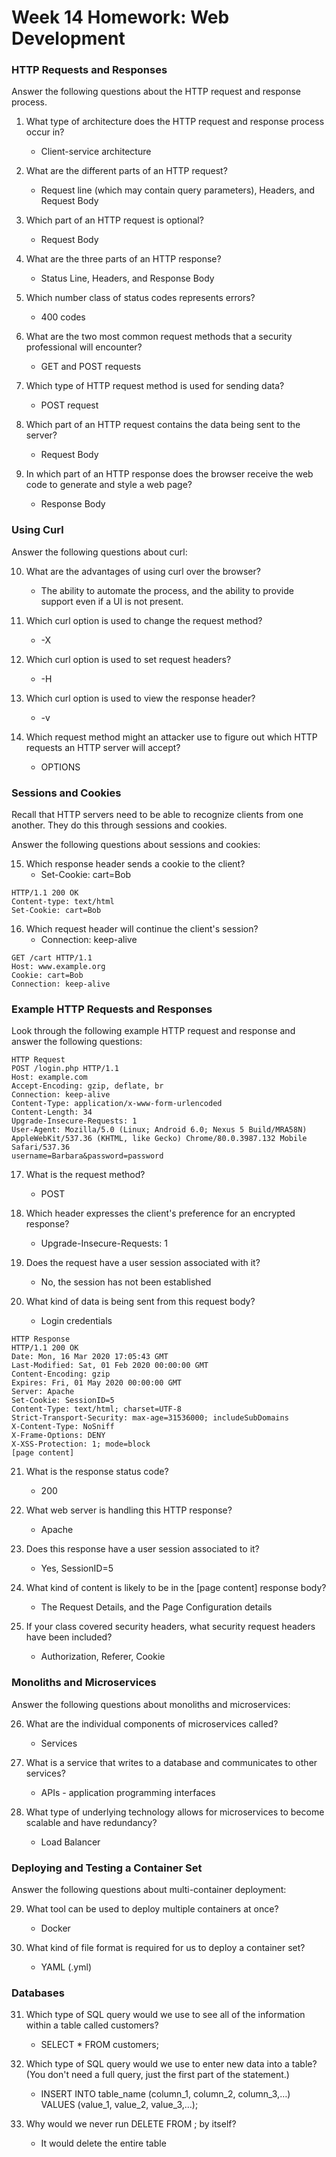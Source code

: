 # Week 14 Homework: Web Development

### HTTP Requests and Responses

Answer the following questions about the HTTP request and response process.

1. What type of architecture does the HTTP request and response process occur in?
   - Client-service architecture

2. What are the different parts of an HTTP request?
   - Request line (which may contain query parameters), Headers, and Request Body

3. Which part of an HTTP request is optional?
   - Request Body

4. What are the three parts of an HTTP response?
   - Status Line, Headers, and Response Body

5. Which number class of status codes represents errors?
   - 400 codes

6. What are the two most common request methods that a security professional will encounter?
   - GET and POST requests

7. Which type of HTTP request method is used for sending data?
   - POST request

8. Which part of an HTTP request contains the data being sent to the server?
   - Request Body

9. In which part of an HTTP response does the browser receive the web code to generate and style a web page?
   - Response Body

### Using Curl

Answer the following questions about curl:

10. What are the advantages of using curl over the browser? 
    - The ability to automate the process, and the ability to provide support even if a UI is not present.

11. Which curl option is used to change the request method? 
    - -X

12. Which curl option is used to set request headers?
    - -H

13. Which curl option is used to view the response header?
    - -v

14. Which request method might an attacker use to figure out which HTTP requests an HTTP server will accept?
    - OPTIONS

### Sessions and Cookies

Recall that HTTP servers need to be able to recognize clients from one another. They do this through sessions and cookies.

Answer the following questions about sessions and cookies:

15. Which response header sends a cookie to the client? 
    - Set-Cookie: cart=Bob
```
HTTP/1.1 200 OK
Content-type: text/html
Set-Cookie: cart=Bob
```

16. Which request header will continue the client's session?
    - Connection: keep-alive
```
GET /cart HTTP/1.1
Host: www.example.org
Cookie: cart=Bob
Connection: keep-alive
```

### Example HTTP Requests and Responses

Look through the following example HTTP request and response and answer the following questions:

```
HTTP Request
POST /login.php HTTP/1.1
Host: example.com
Accept-Encoding: gzip, deflate, br
Connection: keep-alive
Content-Type: application/x-www-form-urlencoded
Content-Length: 34
Upgrade-Insecure-Requests: 1
User-Agent: Mozilla/5.0 (Linux; Android 6.0; Nexus 5 Build/MRA58N) AppleWebKit/537.36 (KHTML, like Gecko) Chrome/80.0.3987.132 Mobile Safari/537.36
username=Barbara&password=password
```

17. What is the request method? 
    - POST

18. Which header expresses the client's preference for an encrypted response?
    - Upgrade-Insecure-Requests: 1

19. Does the request have a user session associated with it?
    - No, the session has not been established

20. What kind of data is being sent from this request body? 
    - Login credentials

```
HTTP Response
HTTP/1.1 200 OK
Date: Mon, 16 Mar 2020 17:05:43 GMT
Last-Modified: Sat, 01 Feb 2020 00:00:00 GMT
Content-Encoding: gzip
Expires: Fri, 01 May 2020 00:00:00 GMT
Server: Apache
Set-Cookie: SessionID=5
Content-Type: text/html; charset=UTF-8
Strict-Transport-Security: max-age=31536000; includeSubDomains
X-Content-Type: NoSniff
X-Frame-Options: DENY
X-XSS-Protection: 1; mode=block
[page content]
```

21. What is the response status code?
    - 200

22. What web server is handling this HTTP response?
    - Apache

23. Does this response have a user session associated to it?
    - Yes, SessionID=5

24. What kind of content is likely to be in the [page content] response body?
    - The Request Details, and the Page Configuration details

25. If your class covered security headers, what security request headers have been included?
    - Authorization, Referer, Cookie

### Monoliths and Microservices

Answer the following questions about monoliths and microservices:

26. What are the individual components of microservices called?
    - Services

27. What is a service that writes to a database and communicates to other services?
    - APIs - application programming interfaces

28. What type of underlying technology allows for microservices to become scalable and have redundancy?
    - Load Balancer 

### Deploying and Testing a Container Set

Answer the following questions about multi-container deployment:

29. What tool can be used to deploy multiple containers at once?
    - Docker

30.	What kind of file format is required for us to deploy a container set?
    - YAML (.yml)

### Databases

31. Which type of SQL query would we use to see all of the information within a table called customers?
    - SELECT * FROM customers;

32. Which type of SQL query would we use to enter new data into a table? (You don't need a full query, just the first part of the statement.)
    - INSERT INTO table_name (column_1, column_2, column_3,…) VALUES (value_1, value_2, value_3,…);

33. Why would we never run DELETE FROM <table-name>; by itself? 
    - It would delete the entire table
